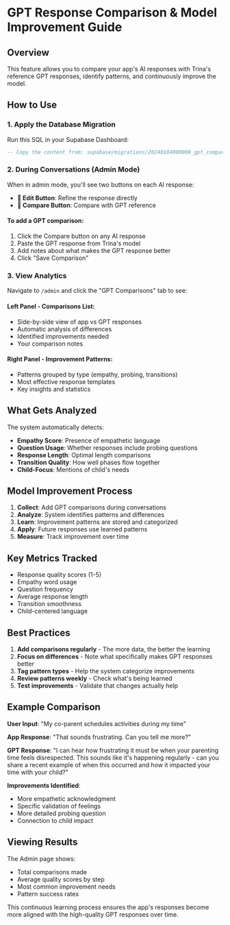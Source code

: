 # GPT Response Comparison & Model Improvement Guide

## Overview
This feature allows you to compare your app's AI responses with Trina's reference GPT responses, identify patterns, and continuously improve the model.

## How to Use

### 1. Apply the Database Migration
Run this SQL in your Supabase Dashboard:
```sql
-- Copy the content from: supabase/migrations/20240104000000_gpt_comparisons.sql
```

### 2. During Conversations (Admin Mode)

When in admin mode, you'll see two buttons on each AI response:
- **📝 Edit Button**: Refine the response directly
- **🔄 Compare Button**: Compare with GPT reference

#### To add a GPT comparison:
1. Click the Compare button on any AI response
2. Paste the GPT response from Trina's model
3. Add notes about what makes the GPT response better
4. Click "Save Comparison"

### 3. View Analytics

Navigate to `/admin` and click the "GPT Comparisons" tab to see:

#### Left Panel - Comparisons List:
- Side-by-side view of app vs GPT responses
- Automatic analysis of differences
- Identified improvements needed
- Your comparison notes

#### Right Panel - Improvement Patterns:
- Patterns grouped by type (empathy, probing, transitions)
- Most effective response templates
- Key insights and statistics

## What Gets Analyzed

The system automatically detects:
- **Empathy Score**: Presence of empathetic language
- **Question Usage**: Whether responses include probing questions  
- **Response Length**: Optimal length comparisons
- **Transition Quality**: How well phases flow together
- **Child-Focus**: Mentions of child's needs

## Model Improvement Process

1. **Collect**: Add GPT comparisons during conversations
2. **Analyze**: System identifies patterns and differences
3. **Learn**: Improvement patterns are stored and categorized
4. **Apply**: Future responses use learned patterns
5. **Measure**: Track improvement over time

## Key Metrics Tracked

- Response quality scores (1-5)
- Empathy word usage
- Question frequency
- Average response length
- Transition smoothness
- Child-centered language

## Best Practices

1. **Add comparisons regularly** - The more data, the better the learning
2. **Focus on differences** - Note what specifically makes GPT responses better
3. **Tag pattern types** - Help the system categorize improvements
4. **Review patterns weekly** - Check what's being learned
5. **Test improvements** - Validate that changes actually help

## Example Comparison

**User Input**: "My co-parent schedules activities during my time"

**App Response**: 
"That sounds frustrating. Can you tell me more?"

**GPT Response**: 
"I can hear how frustrating it must be when your parenting time feels disrespected. This sounds like it's happening regularly - can you share a recent example of when this occurred and how it impacted your time with your child?"

**Improvements Identified**:
- More empathetic acknowledgment
- Specific validation of feelings
- More detailed probing question
- Connection to child impact

## Viewing Results

The Admin page shows:
- Total comparisons made
- Average quality scores by step
- Most common improvement needs
- Pattern success rates

This continuous learning process ensures the app's responses become more aligned with the high-quality GPT responses over time.